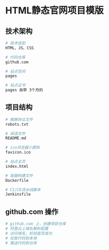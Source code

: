 # HTML静态官网项目模版

## 技术架构

```sh
# 技术选型
HTML、JS、CSS

# 代码仓库
github.com

# 站点空间
pages

# 站点证书
pages 自带 3个月的
```

## 项目结构

```sh
# 蜘蛛协议文件
robots.txt

# 阅读文件
README.md

# ico浏览器小图标
favicon.ico

# 站点主页
index.html

# 容器构建文件
Dockerfile

# CI/CD流水线脚本
Jenkinsfile
```

## github.com 操作

```sh
# github.com 上，创建项目仓库
# 阿里云上域名解析配置
# 访问域名，检验是否成功
# 拉取代码到本地
# 推送代码到仓库
```